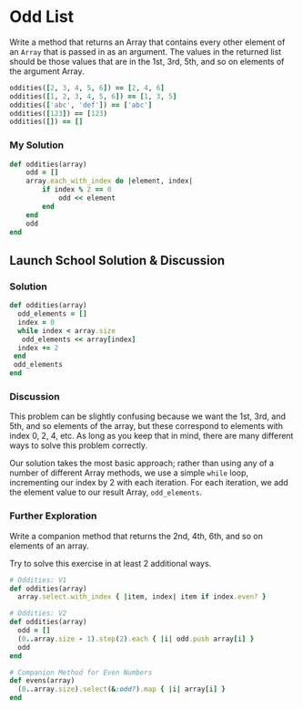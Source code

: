 # Odd List
Write a method that returns an Array that contains every other element of an `Array` that is passed in as an argument. The values in the returned list should be those values that are in the 1st, 3rd, 5th, and so on elements of the argument Array.

```rb 
oddities([2, 3, 4, 5, 6]) == [2, 4, 6]
oddities([1, 2, 3, 4, 5, 6]) == [1, 3, 5]
oddities(['abc', 'def']) == ['abc']
oddities([123]) == [123)
oddities([]) == []
```

### My Solution

```rb 
def oddities(array)
	odd = []
	array.each_with_index do |element, index|
		if index % 2 == 0
			odd << element
		end
	end
	odd
end
```

## Launch School Solution & Discussion

### Solution

```rb
def oddities(array)
  odd_elements = []
  index = 0
  while index < array.size
   odd_elements << array[index]
  index += 2
 end 
 odd_elements
end
```

### Discussion

This problem can be slightly confusing because we want the 1st, 3rd, and 5th, and so elements of the array, but these correspond to elements with index 0, 2, 4, etc. As long as you keep that in mind, there are many different ways to solve this problem correctly.

Our solution takes the most basic approach; rather than using any of a number of different Array methods, we use a simple `while` loop, incrementing our index by 2 with each iteration. For each iteration, we add the element value to our result Array, `odd_elements`.

### Further Exploration

Write a companion method that returns the 2nd, 4th, 6th, and so on elements of an array.

Try to solve this exercise in at least 2 additional ways.

```rb 
# Oddities: V1
def oddities(array)
  array.select.with_index { |item, index| item if index.even? }

# Oddities: V2
def oddities(array)
  odd = []
  (0..array.size - 1).step(2).each { |i| odd.push array[i] }
  odd
end

# Companion Method for Even Numbers
def evens(array)
  (0..array.size).select(&:odd?).map { |i| array[i] }
end
```
